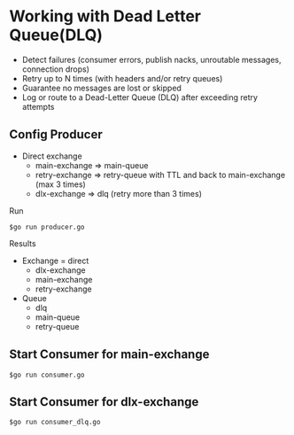 # Working with Dead Letter Queue(DLQ)
* Detect failures (consumer errors, publish nacks, unroutable messages, connection drops)
* Retry up to N times (with headers and/or retry queues)
* Guarantee no messages are lost or skipped
* Log or route to a Dead-Letter Queue (DLQ) after exceeding retry attempts

## Config Producer
* Direct exchange
  * main-exchange => main-queue
  * retry-exchange => retry-queue with TTL and back to main-exchange (max 3 times)
  * dlx-exchange => dlq (retry more than 3 times)

Run
```
$go run producer.go
```

Results
* Exchange = direct
  * dlx-exchange
  * main-exchange
  * retry-exchange
* Queue
  * dlq
  * main-queue
  * retry-queue

## Start Consumer for main-exchange 
```
$go run consumer.go
```

## Start Consumer for dlx-exchange 
```
$go run consumer_dlq.go
```


